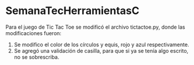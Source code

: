 # SemanaTecHerramientasC

Para el juego de Tic Tac Toe se modificó el archivo tictactoe.py, donde las modificaciones fueron:
1. Se modifico el color de los círculos y equis, rojo y azul respectivamente.
2. Se agregó una validación de casilla, para que si ya se tenía algo escrito, no se sobrescriba.
